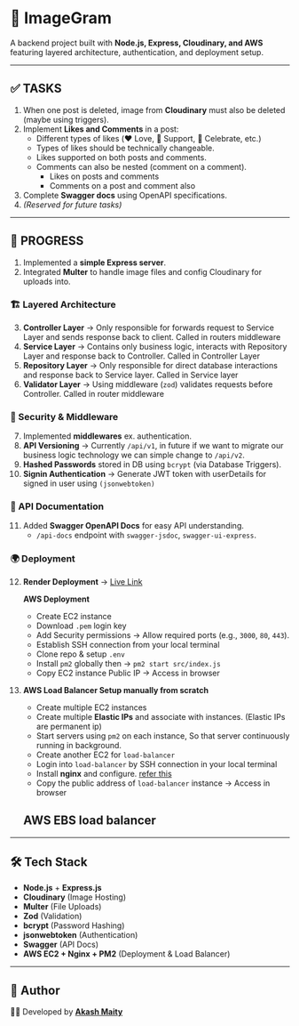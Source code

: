 # 📸 ImageGram

A backend project built with **Node.js, Express, Cloudinary, and AWS** featuring layered architecture, authentication, and deployment setup.

---

## ✅ TASKS

1. When one post is deleted, image from **Cloudinary** must also be deleted (maybe using triggers).  
2. Implement **Likes and Comments** in a post:  
   - Different types of likes (❤️ Love, 💪 Support, 🎉 Celebrate, etc.)  
   - Types of likes should be technically changeable.  
   - Likes supported on both posts and comments.  
   - Comments can also be nested (comment on a comment).  
     - Likes on posts and comments  
     - Comments on a post and comment also  
3. Complete **Swagger docs** using OpenAPI specifications.  
4. *(Reserved for future tasks)*  

---

## 🚀 PROGRESS

1. Implemented a **simple Express server**.  
2. Integrated **Multer** to handle image files and config Cloudinary for uploads into.  

### 🏗️ Layered Architecture
3. **Controller Layer** → Only responsible for forwards request to Service Layer and sends response back to client. Called in routers middleware 
4. **Service Layer** → Contains only business logic, interacts with Repository Layer and response back to Controller. Called in Controller Layer
5. **Repository Layer** → Only responsible for direct database interactions and response back to Service layer. Called in Service layer
6. **Validator Layer** → Using middleware (`zod`) validates requests before Controller.  Called in router middleware

### 🔐 Security & Middleware
7. Implemented **middlewares** ex. authentication.  
8. **API Versioning** → Currently `/api/v1`, in future if we want to migrate our business logic technology we can simple change to `/api/v2`.  
9. **Hashed Passwords** stored in DB using `bcrypt` (via Database Triggers).  
10. **Signin Authentication** → Generate JWT token with userDetails for signed in user using ```(jsonwebtoken)```

### 📖 API Documentation
11. Added **Swagger OpenAPI Docs** for easy API understanding.  
    - `/api-docs` endpoint with `swagger-jsdoc`, `swagger-ui-express`.  

### 🌍 Deployment
12. **Render Deployment** → [Live Link](https://imagegram-o48u.onrender.com)  

    **AWS Deployment**  
    - Create EC2 instance  
    - Download `.pem` login key  
    - Add Security permissions → Allow required ports (e.g., `3000`, `80`, `443`).  
    - Establish SSH connection from your local terminal
    - Clone repo & setup `.env`  
    - Install `pm2` globally then → `pm2 start src/index.js`
    - Copy EC2 instance Public IP → Access in browser  

13. **AWS Load Balancer Setup manually from scratch**  
    - Create multiple EC2 instances  
    - Create multiple **Elastic IPs** and associate with instances. (Elastic IPs are permanent ip)
    - Start servers using `pm2` on each instance, So that server continuously running in background.
    - Create another EC2 for `load-balancer`  
    - Login into `load-balancer` by SSH connection in your local terminal
    - Install **nginx** and configure. [refer this](https://github.com/aakashmaity/nginx-loadbalancer-config)
    - Copy the public address of `load-balancer` instance → Access in browser

    **AWS EBS load balancer**
    -  
---

## 🛠️ Tech Stack

- **Node.js** + **Express.js**  
- **Cloudinary** (Image Hosting)  
- **Multer** (File Uploads)  
- **Zod** (Validation)  
- **bcrypt** (Password Hashing)  
- **jsonwebtoken** (Authentication)  
- **Swagger** (API Docs)  
- **AWS EC2 + Nginx + PM2** (Deployment & Load Balancer)  

---

## 📌 Author
👨‍💻 Developed by [**Akash Maity**](https://github.com/aakashmaity)  
